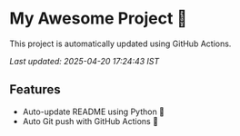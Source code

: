 # My Awesome Project 🚀

This project is automatically updated using GitHub Actions.

_Last updated: 2025-04-20 17:24:43 IST_

## Features
- Auto-update README using Python 🐍
- Auto Git push with GitHub Actions 🤖
